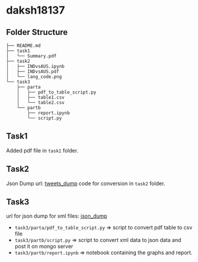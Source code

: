 # daksh18137


## Folder Structure
```
├── README.md
├── task1
│   └── Summary.pdf
├── task2
│   ├── INDvsAUS.ipynb
│   ├── INDvsAUS.pdf
│   └── lang_code.png
└── task3
    ├── parta
    │   ├── pdf_to_table_script.py
    │   ├── table1.csv
    │   └── table2.csv
    └── partb
        ├── report.ipynb
        └── script.py
```


## Task1
Added pdf file in `task1` folder.


## Task2
Json Dump url: [tweets_dump](https://drive.google.com/file/d/1M5FEGd2BCb4e83i61Khg-mqIi6SC6At0/view?usp=sharing)
code for conversion in `task2` folder.

## Task3
url for json dump for xml files: [json_dump](https://drive.google.com/drive/folders/1rAgHbnM6LFKMXDw9Y1A9nksrxZUKQI1F?usp=sharing)

- `task3/parta/pdf_to_table_script.py` => script to convert pdf table to csv file
- `task3/partb/script.py` => script to convert xml data to json data and post it on mongo server
- `task3/partb/report.ipynb` => notebook containing the graphs and report.
